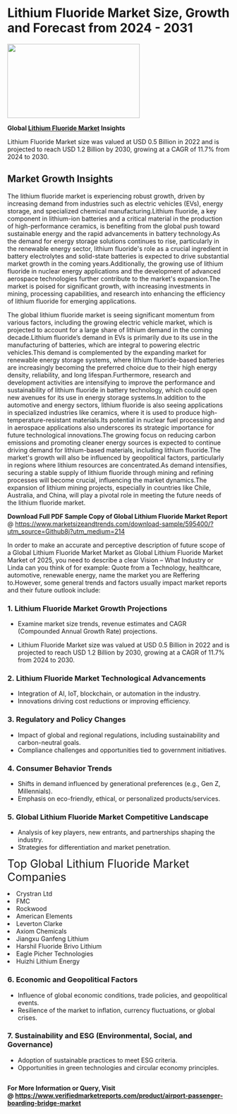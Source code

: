 <H1>Lithium Fluoride Market Size, Growth and Forecast from 2024 - 2031</H1><img class="aligncenter size-medium wp-image-584254" src="https://thirdeyenews.in/wp-content/uploads/2024/09/Global-Market-Research-300x168.jpeg" alt="" width="300" height="168" /><p><strong>Global&nbsp;<a href="https://www.marketsizeandtrends.com/download-sample/595400/?utm_source=Github8j?utm_medium=214">Lithium Fluoride Market</a> Insights</strong></p><p>Lithium Fluoride Market size was valued at USD 0.5 Billion in 2022 and is projected to reach USD 1.2 Billion by 2030, growing at a CAGR of 11.7% from 2024 to 2030.</p><p><h2>Market Growth Insights</h2> <p>The lithium fluoride market is experiencing robust growth, driven by increasing demand from industries such as electric vehicles (EVs), energy storage, and specialized chemical manufacturing.Lithium fluoride, a key component in lithium-ion batteries and a critical material in the production of high-performance ceramics, is benefiting from the global push toward sustainable energy and the rapid advancements in battery technology.As the demand for energy storage solutions continues to rise, particularly in the renewable energy sector, lithium fluoride's role as a crucial ingredient in battery electrolytes and solid-state batteries is expected to drive substantial market growth in the coming years.Additionally, the growing use of lithium fluoride in nuclear energy applications and the development of advanced aerospace technologies further contribute to the market's expansion.The market is poised for significant growth, with increasing investments in mining, processing capabilities, and research into enhancing the efficiency of lithium fluoride for emerging applications.</p> <p>The global lithium fluoride market is seeing significant momentum from various factors, including the growing electric vehicle market, which is projected to account for a large share of lithium demand in the coming decade.Lithium fluoride’s demand in EVs is primarily due to its use in the manufacturing of batteries, which are integral to powering electric vehicles.This demand is complemented by the expanding market for renewable energy storage systems, where lithium fluoride-based batteries are increasingly becoming the preferred choice due to their high energy density, reliability, and long lifespan.Furthermore, research and development activities are intensifying to improve the performance and sustainability of lithium fluoride in battery technology, which could open new avenues for its use in energy storage systems.In addition to the automotive and energy sectors, lithium fluoride is also seeing applications in specialized industries like ceramics, where it is used to produce high-temperature-resistant materials.Its potential in nuclear fuel processing and in aerospace applications also underscores its strategic importance for future technological innovations.The growing focus on reducing carbon emissions and promoting cleaner energy sources is expected to continue driving demand for lithium-based materials, including lithium fluoride.The market's growth will also be influenced by geopolitical factors, particularly in regions where lithium resources are concentrated.As demand intensifies, securing a stable supply of lithium fluoride through mining and refining processes will become crucial, influencing the market dynamics.The expansion of lithium mining projects, especially in countries like Chile, Australia, and China, will play a pivotal role in meeting the future needs of the lithium fluoride market.<p><span class=""><strong>Download Full PDF Sample Copy of Global Lithium Fluoride Market Report</strong> @ <a href="https://www.marketsizeandtrends.com/download-sample/595400/?utm_source=Github8j?utm_medium=214" target="_blank">https://www.marketsizeandtrends.com/download-sample/595400/?utm_source=Github8j?utm_medium=214</a></span></p><p>In order to make an accurate and perceptive description of future scope of a Global&nbsp;Lithium Fluoride Market Market as Global&nbsp;Lithium Fluoride Market Market of 2025, you need to describe a clear Vision &ndash; What Industry or Linda can you think of for example: Quote from a Technology, healthcare, automotive, renewable energy, name the market you are Reffering to.However, some general trends and factors usually impact market reports and their future outlook include:</p><h3>1.&nbsp;<strong>Lithium Fluoride Market Growth Projections</strong></h3><ul><li>Examine market size trends, revenue estimates and CAGR (Compounded Annual Growth Rate) projections.</li><li><p>Lithium Fluoride Market size was valued at USD 0.5 Billion in 2022 and is projected to reach USD 1.2 Billion by 2030, growing at a CAGR of 11.7% from 2024 to 2030.</p></li></ul><h3>2.&nbsp;<strong>Lithium Fluoride Market Technological Advancements</strong></h3><ul><li>Integration of AI, IoT, blockchain, or automation in the industry.</li><li>Innovations driving cost reductions or improving efficiency.</li></ul><h3>3.&nbsp;<strong>Regulatory and Policy Changes</strong></h3><ul><li>Impact of global and regional regulations, including sustainability and carbon-neutral goals.</li><li>Compliance challenges and opportunities tied to government initiatives.</li></ul><h3>4.&nbsp;<strong>Consumer Behavior Trends</strong></h3><ul><li>Shifts in demand influenced by generational preferences (e.g., Gen Z, Millennials).</li><li>Emphasis on eco-friendly, ethical, or personalized products/services.</li></ul><h3>5.&nbsp;<strong>Global Lithium Fluoride Market Competitive Landscape</strong></h3><ul><li>Analysis of key players, new entrants, and partnerships shaping the industry.</li><li>Strategies for differentiation and market penetration.</li></ul><p data-pm-slice="1 1 []"><span style="color: inherit; font-family: inherit; font-size: 25px;">Top Global Lithium Fluoride Market Companies</span></p><div class="" data-test-id=""><p><li>Crystran Ltd</li><li> FMC</li><li> Rockwood</li><li> American Elements</li><li> Leverton Clarke</li><li> Axiom Chemicals</li><li> Jiangxu Ganfeng Lithium</li><li> Harshil Fluoride Brivo Lithium</li><li> Eagle Picher Technologies</li><li> Huizhi Lithium Energy</li></p></div><h3>6.&nbsp;<strong>Economic and Geopolitical Factors</strong></h3><ul><li>Influence of global economic conditions, trade policies, and geopolitical events.</li><li>Resilience of the market to inflation, currency fluctuations, or global crises.</li></ul><h3>7.&nbsp;<strong>Sustainability and ESG (Environmental, Social, and Governance)</strong></h3><ul><li>Adoption of sustainable practices to meet ESG criteria.</li><li>Opportunities in green technologies and circular economy principles.</li></ul><h2><strong style="font-size: 14px;">For More Information or Query, Visit @&nbsp;</strong><a style="background-color: #ffffff; font-size: 14px;" href="https://www.marketsizeandtrends.com/report/lithium-fluoride-market/" target="_blank">https://www.verifiedmarketreports.com/product/airport-passenger-boarding-bridge-market</a></h2>